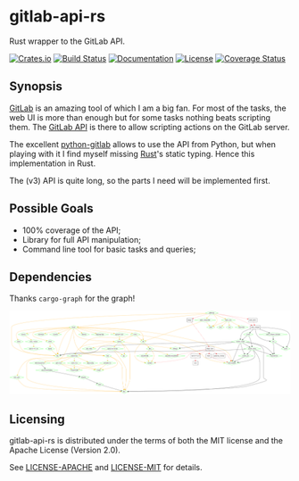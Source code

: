 # gitlab-api-rs

Rust wrapper to the GitLab API.

[![Crates.io](https://img.shields.io/crates/v/gitlab-api.svg)](https://crates.io/crates/gitlab-api)
[![Build Status](https://travis-ci.org/nbigaouette/gitlab-api-rs.svg?branch=master)](https://travis-ci.org/nbigaouette/gitlab-api-rs)
[![Documentation](https://docs.rs/gitlab-api/badge.svg)](https://docs.rs/gitlab-api)
[![License](https://img.shields.io/crates/l/gitlab-api.svg)](#licensing)
[![Coverage Status](https://coveralls.io/repos/github/nbigaouette/gitlab-api-rs/badge.svg?branch=master)](https://coveralls.io/github/nbigaouette/gitlab-api-rs?branch=master)

## Synopsis

[GitLab](https://about.gitlab.com/) is an amazing tool of which I am a big fan. For most of the tasks, the web UI is more than enough but for some tasks nothing beats scripting them. The [GitLab API](https://docs.gitlab.com/ce/api/) is there to allow scripting actions on the GitLab server.

The excellent [python-gitlab](https://github.com/gpocentek/python-gitlab) allows to use the API from Python, but when playing with it I find myself missing [Rust](https://www.rust-lang.org/)'s static typing. Hence this implementation in Rust.

The (v3) API is quite long, so the parts I need will be implemented first.


## Possible Goals

* 100% coverage of the API;
* Library for full API manipulation;
* Command line tool for basic tasks and queries;


## Dependencies

Thanks `cargo-graph` for the graph!

![Dependencies](gitlab-api-rs.png)


## Licensing

gitlab-api-rs is distributed under the terms of both the MIT license and the Apache License (Version 2.0).

See [LICENSE-APACHE](./LICENSE-APACHE) and [LICENSE-MIT](./LICENSE-MIT) for details.
